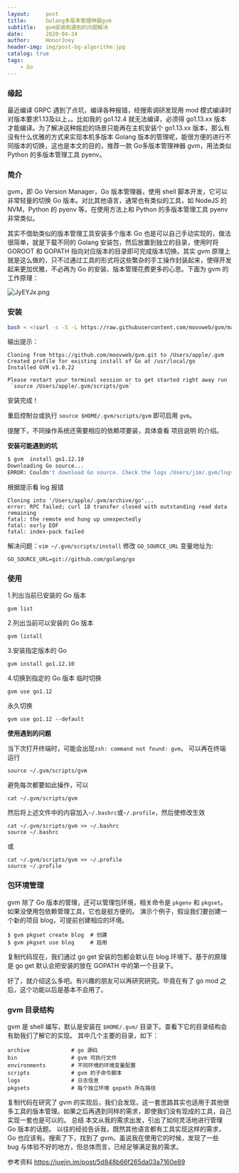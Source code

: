 ```yaml
---
layout:     post
title:      Golang多版本管理神器gvm
subtitle:   gvm安装和遇到的问题解决 
date:       2020-04-24
author:     HonorJoey
header-img: img/post-bg-algorithm.jpg 
catalog: true
tags:
    - Go
---
```


### 缘起

最近编译 GRPC 遇到了点坑，编译各种报错，经搜索调研发现用 mod 模式编译时对版本要求1.13及以上，。比如我的 go1.12.4 就无法编译，必须得 go1.13.xx 版本才能编译。为了解决这种尴尬的场景只能再在主机安装个 go1.13.xx 版本，那么有没有什么优雅的方式来实现本机多版本 Golang 版本的管理呢，能很方便的进行不同版本的切换，这也是本文的目的，推荐一款 Go多版本管理神器 gvm，用法类似 Python 的多版本管理工具 pyenv。

### 简介
gvm，即 Go Version Manager，Go 版本管理器，使用 shell 脚本开发，它可以非常轻量的切换 Go 版本。对比其他语言，通常也有类似的工具，如 NodeJS 的 NVM，Python 的 pyenv 等。在使用方法上和 Python 的多版本管理工具 pyenv 非常类似。

其实不借助类似的版本管理工具安装多个版本 Go 也是可以自己手动实现的，做法很简单，就是下载不同的 Golang 安装包，然后放置到独立的目录，使用时将 GOROOT 和 GOPATH 指向对应版本的目录即可完成版本切换。其实 gvm 原理上就是这么做的，只不过通过工具的形式将这些繁杂的手工操作封装起来，使得开发起来更加优雅，不必再为 Go 的安装、版本管理花费更多的心思。下面为 gvm 的工作原理：

![JyEYJx.png](https://s1.ax1x.com/2020/04/25/JyEYJx.png)

### 安装

```bash
bash < <(curl -s -S -L https://raw.githubusercontent.com/moovweb/gvm/master/binscripts/gvm-installer)
```

输出提示：


```
Cloning from https://github.com/moovweb/gvm.git to /Users/apple/.gvm
Created profile for existing install of Go at /usr/local/go
Installed GVM v1.0.22

Please restart your terminal session or to get started right away run
 `source /Users/apple/.gvm/scripts/gvm`
```

安装完成！

重启控制台或执行 `source $HOME/.gvm/scripts/gvm` 即可启用 `gvm`。

提醒下，不同操作系统还需要相应的依赖项要装，具体查看 项目说明 的介绍。

**安装可能遇到的坑**

```bash
$ gvm  install go1.12.10
Downloading Go source...
ERROR: Couldn't download Go source. Check the logs /Users/jim/.gvm/logs/go-download.log
```

根据提示看 log 报错

```
Cloning into '/Users/apple/.gvm/archive/go'...
error: RPC failed; curl 18 transfer closed with outstanding read data remaining
fatal: the remote end hung up unexpectedly
fatal: early EOF
fatal: index-pack failed
```

解决问题：`vim ~/.gvm/scripts/install`
修改 `GO_SOURCE_URL` 变量地址为: 
```
GO_SOURCE_URL=git://github.com/golang/go
```

### 使用

1.列出当前已安装的 Go 版本

```
gvm list
```

2.列出当前可以安装的 Go 版本

```
gvm listall
```

3.安装指定版本的 Go

```
gvm install go1.12.10
```

4.切换到指定的 Go 版本
临时切换

```
gvm use go1.12
```

永久切换

```
gvm use go1.12 --default
```

**使用遇到的问题**

当下次打开终端时，可能会出现`zsh: command not found: gvm`， 可以再在终端运行


```
source ~/.gvm/scripts/gvm
```

避免每次都要如此操作，可以


```
cat ~/.gvm/scripts/gvm
```

然后将上述文件中的内容加入`~/.bashrc`或`~/.profile`，然后使修改生效

```
cat ~/.gvm/scripts/gvm >> ~/.bashrc
source ~/.bashrc
```

或


```
cat ~/.gvm/scripts/gvm >> ~/.profile
source ~/.profile
```

### 包环境管理

gvm 除了 Go 版本的管理，还可以管理包环境，相关命令是 `pkgenv` 和 `pkgset`。如果没使用包依赖管理工具，它也是挺方便的。
演示个例子，假设我们要创建一个新的项目 blog，可提前创建相应的环境。

```
$ gvm pkgset create blog  # 创建
$ gvm pkgset use blog     # 启用
```

复制代码现在，我们通过 go get 安装的包都会默认在 blog 环境下。基于的原理是 go get 默认会把安装的放在 GOPATH 中的第一个目录下。

好了，就介绍这么多吧。有兴趣的朋友可以再研究研究。毕竟在有了 go mod 之后，这个功能以后是基本不会用了。

### gvm 目录结构

gvm 是 shell 编写，默认是安装在 `$HOME/.gvm/` 目录下。查看下它的目录结构会有助我们了解它的实现。
其中几个主要的目录，如下：

```
archive             # go 源码
bin                 # gvm 可执行文件
environments        # 不同环境的环境变量配置
scripts             # gvm 的子命令脚本
logs                # 日志信息
pkgsets             # 每个独立环境 gopath 所在路径
```

复制代码在研究了 gvm 的实现后，我们会发现，这一套思路其实也适用于其他很多工具的版本管理。如果之后再遇到同样的需求，即使我们没有现成的工具，自己实现一套也是可以的。
总结
本文从我的需求出发，引出了如何灵活地进行管理 Go 版本的话题。
以往的经验告诉我，既然其他语言都有工具实现这样的需求，Go 也应该有。搜索了下，找到了 gvm。虽说我在使用它的时候，发现了一些 bug 与体验不好的地方，但总体而言，已经足够满足我的需求。


参考资料
https://juejin.im/post/5d848b66f265da03a7160e89
